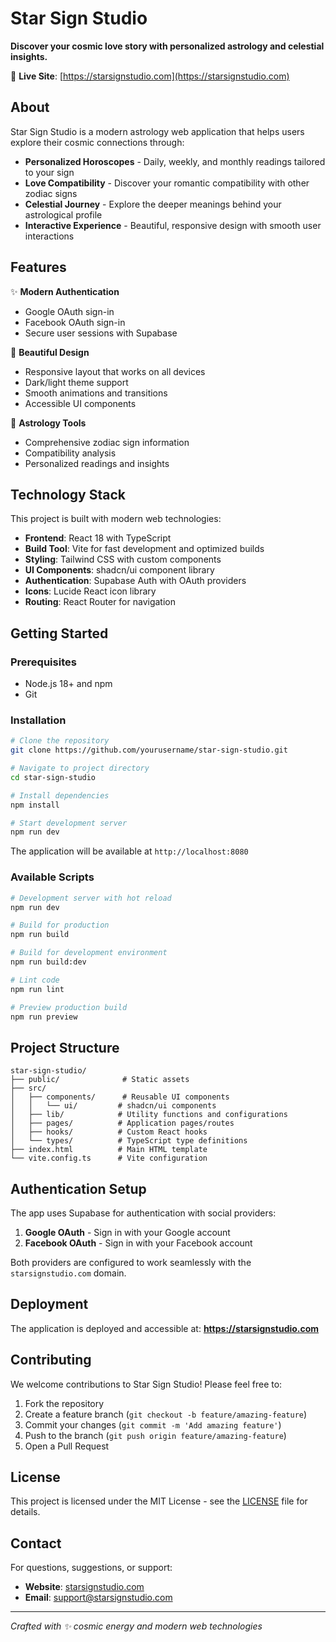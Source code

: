 # Star Sign Studio

**Discover your cosmic love story with personalized astrology and celestial insights.**

🌟 **Live Site**: [https://starsignstudio.com](https://starsignstudio.com)

## About

Star Sign Studio is a modern astrology web application that helps users explore their cosmic connections through:

- **Personalized Horoscopes** - Daily, weekly, and monthly readings tailored to your sign
- **Love Compatibility** - Discover your romantic compatibility with other zodiac signs  
- **Celestial Journey** - Explore the deeper meanings behind your astrological profile
- **Interactive Experience** - Beautiful, responsive design with smooth user interactions

## Features

✨ **Modern Authentication**
- Google OAuth sign-in
- Facebook OAuth sign-in
- Secure user sessions with Supabase

🎨 **Beautiful Design**
- Responsive layout that works on all devices
- Dark/light theme support
- Smooth animations and transitions
- Accessible UI components

🔮 **Astrology Tools**
- Comprehensive zodiac sign information
- Compatibility analysis
- Personalized readings and insights

## Technology Stack

This project is built with modern web technologies:

- **Frontend**: React 18 with TypeScript
- **Build Tool**: Vite for fast development and optimized builds
- **Styling**: Tailwind CSS with custom components
- **UI Components**: shadcn/ui component library
- **Authentication**: Supabase Auth with OAuth providers
- **Icons**: Lucide React icon library
- **Routing**: React Router for navigation

## Getting Started

### Prerequisites
- Node.js 18+ and npm
- Git

### Installation

```bash
# Clone the repository
git clone https://github.com/yourusername/star-sign-studio.git

# Navigate to project directory
cd star-sign-studio

# Install dependencies
npm install

# Start development server
npm run dev
```

The application will be available at `http://localhost:8080`

### Available Scripts

```bash
# Development server with hot reload
npm run dev

# Build for production
npm run build

# Build for development environment
npm run build:dev

# Lint code
npm run lint

# Preview production build
npm run preview
```

## Project Structure

```
star-sign-studio/
├── public/              # Static assets
├── src/
│   ├── components/      # Reusable UI components
│   │   └── ui/         # shadcn/ui components
│   ├── lib/            # Utility functions and configurations
│   ├── pages/          # Application pages/routes
│   ├── hooks/          # Custom React hooks
│   └── types/          # TypeScript type definitions
├── index.html          # Main HTML template
└── vite.config.ts      # Vite configuration
```

## Authentication Setup

The app uses Supabase for authentication with social providers:

1. **Google OAuth** - Sign in with your Google account
2. **Facebook OAuth** - Sign in with your Facebook account

Both providers are configured to work seamlessly with the `starsignstudio.com` domain.

## Deployment

The application is deployed and accessible at:
**https://starsignstudio.com**

## Contributing

We welcome contributions to Star Sign Studio! Please feel free to:

1. Fork the repository
2. Create a feature branch (`git checkout -b feature/amazing-feature`)
3. Commit your changes (`git commit -m 'Add amazing feature'`)
4. Push to the branch (`git push origin feature/amazing-feature`)
5. Open a Pull Request

## License

This project is licensed under the MIT License - see the [LICENSE](LICENSE) file for details.

## Contact

For questions, suggestions, or support:
- **Website**: [starsignstudio.com](https://starsignstudio.com)
- **Email**: support@starsignstudio.com

---

*Crafted with ✨ cosmic energy and modern web technologies*
